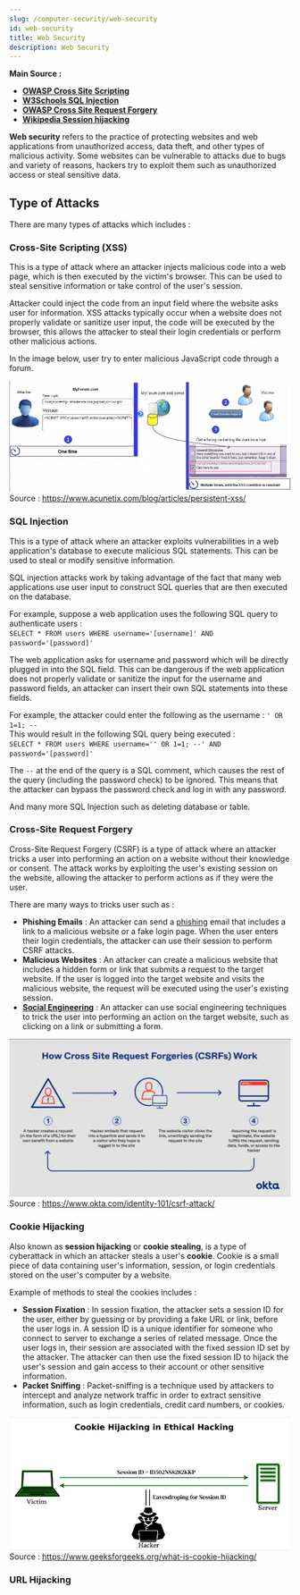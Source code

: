 ```yaml
---
slug: /computer-security/web-security
id: web-security
title: Web Security
description: Web Security
---
```


**Main Source :**

- **[OWASP Cross Site Scripting](https://owasp.org/www-community/attacks/xss/)**
- **[W3Schools SQL Injection](https://www.w3schools.com/sql/sql_injection.asp)**
- **[OWASP Cross Site Request Forgery](https://owasp.org/www-community/attacks/csrf)**
- **[Wikipedia Session hijacking](https://en.wikipedia.org/wiki/Session_hijacking)**

**Web security** refers to the practice of protecting websites and web applications from unauthorized access, data theft, and other types of malicious activity. Some websites can be vulnerable to attacks due to bugs and variety of reasons, hackers try to exploit them such as unauthorized access or steal sensitive data.

## Type of Attacks

There are many types of attacks which includes :

### Cross-Site Scripting (XSS)

This is a type of attack where an attacker injects malicious code into a web page, which is then executed by the victim's browser. This can be used to steal sensitive information or take control of the user's session.

Attacker could inject the code from an input field where the website asks user for information. XSS attacks typically occur when a website does not properly validate or sanitize user input, the code will be executed by the browser, this allows the attacker to steal their login credentials or perform other malicious actions.

In the image below, user try to enter malicious JavaScript code through a forum.

![User exploiting a text field to insert JavaScript code](./xss.png)  
Source : https://www.acunetix.com/blog/articles/persistent-xss/

### SQL Injection

This is a type of attack where an attacker exploits vulnerabilities in a web application's database to execute malicious SQL statements. This can be used to steal or modify sensitive information.

SQL injection attacks work by taking advantage of the fact that many web applications use user input to construct SQL queries that are then executed on the database.

For example, suppose a web application uses the following SQL query to authenticate users :  
`SELECT * FROM users WHERE username='[username]' AND password='[password]'`

The web application asks for username and password which will be directly plugged in into the SQL field. This can be dangerous if the web application does not properly validate or sanitize the input for the username and password fields, an attacker can insert their own SQL statements into these fields.

For example, the attacker could enter the following as the username : `' OR 1=1; --`  
This would result in the following SQL query being executed :  
`SELECT * FROM users WHERE username='' OR 1=1; --' AND password='[password]'`

The `--` at the end of the query is a SQL comment, which causes the rest of the query (including the password check) to be ignored. This means that the attacker can bypass the password check and log in with any password.

And many more SQL Injection such as deleting database or table.

### Cross-Site Request Forgery

Cross-Site Request Forgery (CSRF) is a type of attack where an attacker tricks a user into performing an action on a website without their knowledge or consent. The attack works by exploiting the user's existing session on the website, allowing the attacker to perform actions as if they were the user.

There are many ways to tricks user such as :

- **Phishing Emails** : An attacker can send a [phishing](/computer-security/phising) email that includes a link to a malicious website or a fake login page. When the user enters their login credentials, the attacker can use their session to perform CSRF attacks.
- **Malicious Websites** : An attacker can create a malicious website that includes a hidden form or link that submits a request to the target website. If the user is logged into the target website and visits the malicious website, the request will be executed using the user's existing session.
- [**Social Engineering**](/computer-security/social-engineering) : An attacker can use social engineering techniques to trick the user into performing an action on the target website, such as clicking on a link or submitting a form.

![A user is tricked by hackers from hyperlink embedded with malicious request](./csrf.png)  
Source : https://www.okta.com/identity-101/csrf-attack/

### Cookie Hijacking

Also known as **session hijacking** or **cookie stealing**, is a type of cyberattack in which an attacker steals a user's **cookie**. Cookie is a small piece of data containing user's information, session, or login credentials stored on the user's computer by a website.

Example of methods to steal the cookies includes :

- **Session Fixation** : In session fixation, the attacker sets a session ID for the user, either by guessing or by providing a fake URL or link, before the user logs in. A session ID is a unique identifier for someone who connect to server to exchange a series of related message. Once the user logs in, their session are associated with the fixed session ID set by the attacker. The attacker can then use the fixed session ID to hijack the user's session and gain access to their account or other sensitive information.
- **Packet Sniffing** : Packet-sniffing is a technique used by attackers to intercept and analyze network traffic in order to extract sensitive information, such as login credentials, credit card numbers, or cookies.

![Hacker that eavesdrop user's session ID](./cookie-hijacking.png)  
Source : https://www.geeksforgeeks.org/what-is-cookie-hijacking/

### URL Hijacking

